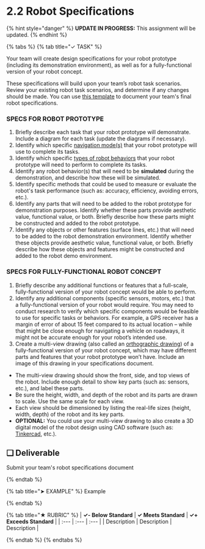 # 2.2 Robot Specifications

{% hint style="danger" %}
**UPDATE IN PROGRESS:** This assignment will be updated.
{% endhint %}

{% tabs %}
{% tab title="✓ TASK" %}

Your team will create design specifications for your robot prototype \(including its demonstration environment\), as well as for a fully-functional version of your robot concept.

These specifications will build upon your team’s robot task scenarios. Review your existing robot task scenarios, and determine if any changes should be made. You can use [this template](https://drive.google.com/open?id=1tK8MlYiteU9xbp79sl2Vyf3QP6dMXMHNyP2PRwS0gmw) to document your team's final robot specifications.

### SPECS FOR ROBOT PROTOTYPE

1. Briefly describe each task that your robot prototype will demonstrate. Include a diagram for each task \(update the diagrams if necessary\).
2. Identify which specific [navigation mode\(s\)](https://docs.idew.org/code-robotics/references/navigation-modes) that your robot prototype will use to complete its tasks.
3. Identify which specific [types of robot behaviors](https://docs.idew.org/code-robotics/references/robot-behaviors#types-of-robot-behaviors) that your robot prototype will need to perform to complete its tasks.
4. Identify any robot behavior\(s\) that will need to be **simulated** during the demonstration, and describe how these will be simulated.
5. Identify specific methods that could be used to measure or evaluate the robot's task performance \(such as:  accuracy, efficiency, avoiding errors, etc.\).
6. Identify any parts that will need to be added to the robot prototype for demonstration purposes. Identify whether these parts provide aesthetic value, functional value, or both. Briefly describe how these parts might be constructed and added to the robot prototype.
7. Identify any objects or other features \(surface lines, etc.\) that will need to be added to the robot demonstration environment. Identify whether these objects provide aesthetic value, functional value, or both. Briefly describe how these objects and features might be constructed and added to the robot demo environment.

### SPECS FOR FULLY-FUNCTIONAL ROBOT CONCEPT

1. Briefly describe any additional functions or features that a full-scale, fully-functional version of your robot concept would be able to perform.
2. Identify any additional components \(specific sensors, motors, etc.\) that a fully-functional version of your robot would require.  You may need to conduct research to verify which specific components would be feasible to use for specific tasks or behaviors. For example, a GPS receiver has a margin of error of about 15 feet compared to its actual location – while that might be close enough for navigating a vehicle on roadways, it might not be accurate enough for your robot’s intended use.
3. Create a multi-view drawing \(also called an [orthographic drawing](http://www.technologystudent.com/prddes1/orthogrp1.html)\) of a fully-functional version of your robot concept, which may have different parts and features that your robot prototype won’t have. Include an image of this drawing in your specifications document.
  * The multi-view drawing should show the front, side, and top views of the robot. Include enough detail to show key parts \(such as: sensors, etc.\), and label these parts.
  * Be sure the height, width, and depth of the robot and its parts are drawn to scale. Use the same scale for each view.
  * Each view should be dimensioned by listing the real-life sizes \(height, width, depth\) of the robot and its key parts.
  * **OPTIONAL:**  You could use your multi-view drawing to also create a 3D digital model of the robot design using CAD software \(such as:  [Tinkercad](https://www.tinkercad.com/), etc.\).

## **❏ Deliverable**

Submit your team's robot specifications document

{% endtab %}

{% tab title="➤ EXAMPLE" %}
Example

{% endtab %}

{% tab title="★ RUBRIC" %}
| **✓- Below Standard** | **✓ Meets Standard** | **✓+ Exceeds Standard** |
| :--- | :--- | :--- |
| Description | Description | Description |

{% endtab %}
{% endtabs %}
